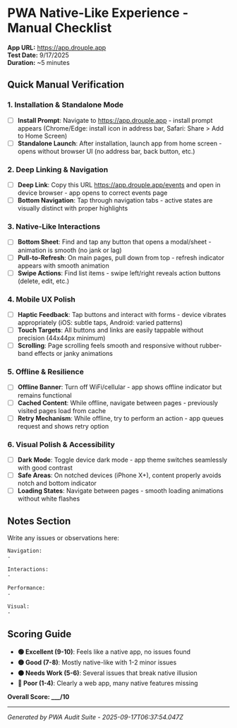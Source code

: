 # PWA Native-Like Experience - Manual Checklist

**App URL:** https://app.drouple.app  
**Test Date:** 9/17/2025  
**Duration:** ~5 minutes

## Quick Manual Verification

### 1. Installation & Standalone Mode
- [ ] **Install Prompt**: Navigate to https://app.drouple.app - install prompt appears (Chrome/Edge: install icon in address bar, Safari: Share > Add to Home Screen)
- [ ] **Standalone Launch**: After installation, launch app from home screen - opens without browser UI (no address bar, back button, etc.)

### 2. Deep Linking & Navigation
- [ ] **Deep Link**: Copy this URL https://app.drouple.app/events and open in device browser - app opens to correct events page
- [ ] **Bottom Navigation**: Tap through navigation tabs - active states are visually distinct with proper highlights

### 3. Native-Like Interactions
- [ ] **Bottom Sheet**: Find and tap any button that opens a modal/sheet - animation is smooth (no jank or lag)
- [ ] **Pull-to-Refresh**: On main pages, pull down from top - refresh indicator appears with smooth animation
- [ ] **Swipe Actions**: Find list items - swipe left/right reveals action buttons (delete, edit, etc.)

### 4. Mobile UX Polish
- [ ] **Haptic Feedback**: Tap buttons and interact with forms - device vibrates appropriately (iOS: subtle taps, Android: varied patterns)
- [ ] **Touch Targets**: All buttons and links are easily tappable without precision (44x44px minimum)
- [ ] **Scrolling**: Page scrolling feels smooth and responsive without rubber-band effects or janky animations

### 5. Offline & Resilience
- [ ] **Offline Banner**: Turn off WiFi/cellular - app shows offline indicator but remains functional
- [ ] **Cached Content**: While offline, navigate between pages - previously visited pages load from cache
- [ ] **Retry Mechanism**: While offline, try to perform an action - app queues request and shows retry option

### 6. Visual Polish & Accessibility
- [ ] **Dark Mode**: Toggle device dark mode - app theme switches seamlessly with good contrast
- [ ] **Safe Areas**: On notched devices (iPhone X+), content properly avoids notch and bottom indicator
- [ ] **Loading States**: Navigate between pages - smooth loading animations without white flashes

## Notes Section
Write any issues or observations here:

```
Navigation:
- 

Interactions:
- 

Performance:
- 

Visual:
- 
```

## Scoring Guide
- **🟢 Excellent (9-10)**: Feels like a native app, no issues found
- **🟡 Good (7-8)**: Mostly native-like with 1-2 minor issues  
- **🟠 Needs Work (5-6)**: Several issues that break native illusion
- **🔴 Poor (1-4)**: Clearly a web app, many native features missing

**Overall Score: ___/10**

---
*Generated by PWA Audit Suite - 2025-09-17T06:37:54.047Z*
